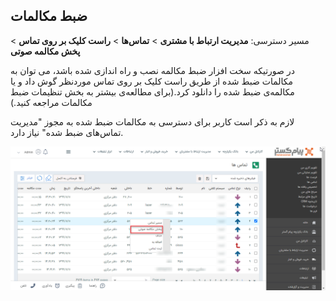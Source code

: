 ## ضبط مکالمات

مسیر دسترسی: **مدیریت ارتباط با مشتری** > **تماس‌ها** >  **راست کلیک بر روی تماس** > **پخش مکالمه صوتی**

در صورتیکه سخت افزار ضبط مکالمه نصب و راه اندازی شده باشد، می توان به مکالمات ضبط شده از طریق راست کلیک بر روی تماس موردنظر گوش داد و یا مکالمه‌ی ضبط شده را دانلود کرد.(برای مطالعه‌ی بیشتر به بخش تنظیمات ضبط مکالمات مراجعه کنید.)

لازم به ذکر است کاربر برای دسترسی به مکالمات ضبط شده به مجوز "مدیریت تماس‌های ضبط شده" نیاز دارد.

![](zabt-mokale2.png)


